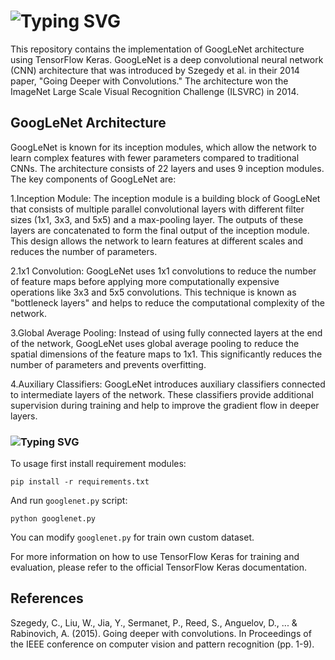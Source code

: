# ![Typing SVG](https://readme-typing-svg.herokuapp.com?font=Fira+Code&pause=1000&color=B8F733&background=89D1FF00&repeat=false&width=440&lines=GoogLeNet+with+TensorFlow+Keras)
This repository contains the implementation of GoogLeNet architecture using TensorFlow Keras. GoogLeNet is a deep convolutional neural network (CNN) architecture that was introduced by Szegedy et al. in their 2014 paper, "Going Deeper with Convolutions." The architecture won the ImageNet Large Scale Visual Recognition Challenge (ILSVRC) in 2014.

## GoogLeNet Architecture

GoogLeNet is known for its inception modules, which allow the network to learn complex features with fewer parameters compared to traditional CNNs. The architecture consists of 22 layers and uses 9 inception modules. The key components of GoogLeNet are:

1.Inception Module: The inception module is a building block of GoogLeNet that consists of multiple parallel convolutional layers with different filter sizes (1x1, 3x3, and 5x5) and a max-pooling layer. The outputs of these layers are concatenated to form the final output of the inception module. This design allows the network to learn features at different scales and reduces the number of parameters.

2.1x1 Convolution: GoogLeNet uses 1x1 convolutions to reduce the number of feature maps before applying more computationally expensive operations like 3x3 and 5x5 convolutions. This technique is known as "bottleneck layers" and helps to reduce the computational complexity of the network.

3.Global Average Pooling: Instead of using fully connected layers at the end of the network, GoogLeNet uses global average pooling to reduce the spatial dimensions of the feature maps to 1x1. This significantly reduces the number of parameters and prevents overfitting.

4.Auxiliary Classifiers: GoogLeNet introduces auxiliary classifiers connected to intermediate layers of the network. These classifiers provide additional supervision during training and help to improve the gradient flow in deeper layers.

### ![Typing SVG](https://readme-typing-svg.herokuapp.com?font=Fira+Code&pause=1000&color=B8F733&background=89D1FF00&width=100&lines=Usage)
To usage first install requirement modules:
```shell
pip install -r requirements.txt
```
And run ```googlenet.py``` script:
```shell
python googlenet.py
```
You can modify ```googlenet.py``` for train own custom dataset.

For more information on how to use TensorFlow Keras for training and evaluation, please refer to the official TensorFlow Keras documentation.

## References

Szegedy, C., Liu, W., Jia, Y., Sermanet, P., Reed, S., Anguelov, D., ... & Rabinovich, A. (2015). Going deeper with convolutions. In Proceedings of the IEEE conference on computer vision and pattern recognition (pp. 1-9).

